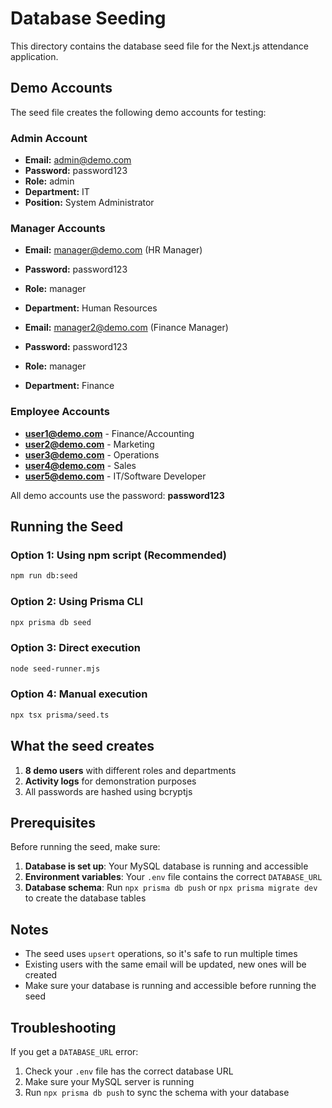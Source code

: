 # Database Seeding

This directory contains the database seed file for the Next.js attendance application.

## Demo Accounts

The seed file creates the following demo accounts for testing:

### Admin Account
- **Email:** admin@demo.com
- **Password:** password123
- **Role:** admin
- **Department:** IT
- **Position:** System Administrator

### Manager Accounts
- **Email:** manager@demo.com (HR Manager)
- **Password:** password123
- **Role:** manager
- **Department:** Human Resources

- **Email:** manager2@demo.com (Finance Manager)
- **Password:** password123
- **Role:** manager
- **Department:** Finance

### Employee Accounts
- **user1@demo.com** - Finance/Accounting
- **user2@demo.com** - Marketing
- **user3@demo.com** - Operations
- **user4@demo.com** - Sales
- **user5@demo.com** - IT/Software Developer

All demo accounts use the password: **password123**

## Running the Seed

### Option 1: Using npm script (Recommended)
```bash
npm run db:seed
```

### Option 2: Using Prisma CLI
```bash
npx prisma db seed
```

### Option 3: Direct execution
```bash
node seed-runner.mjs
```

### Option 4: Manual execution
```bash
npx tsx prisma/seed.ts
```

## What the seed creates

1. **8 demo users** with different roles and departments
2. **Activity logs** for demonstration purposes
3. All passwords are hashed using bcryptjs

## Prerequisites

Before running the seed, make sure:

1. **Database is set up**: Your MySQL database is running and accessible
2. **Environment variables**: Your `.env` file contains the correct `DATABASE_URL`
3. **Database schema**: Run `npx prisma db push` or `npx prisma migrate dev` to create the database tables

## Notes

- The seed uses `upsert` operations, so it's safe to run multiple times
- Existing users with the same email will be updated, new ones will be created
- Make sure your database is running and accessible before running the seed

## Troubleshooting

If you get a `DATABASE_URL` error:
1. Check your `.env` file has the correct database URL
2. Make sure your MySQL server is running
3. Run `npx prisma db push` to sync the schema with your database
